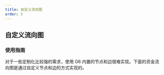 ```yaml
---
title: 自定义流向图
order: 3
---
```


## 自定义流向图

### 使用指南

对于一些定制化比较强的需求，使用 G6 内置的节点和边很难实现。下面的资金流向图是通过自定义节点和边的方式实现的。
